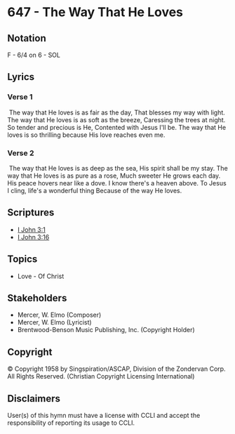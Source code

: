 # 647 - The Way That He Loves

## Notation

F - 6/4 on 6 - SOL

## Lyrics

### Verse 1

 The way that He loves is as fair as the day, That blesses my way with light. The way that He loves is as soft as the breeze, Caressing the trees at night. So tender and precious is He, Contented with Jesus I'll be. The way that He loves is so thrilling because His love reaches even me.

### Verse 2

 The way that He loves is as deep as the sea, His spirit shall be my stay. The way that He loves is as pure as a rose, Much sweeter He grows each day. His peace hovers near like a dove. I know there's a heaven above. To Jesus I cling, life's a wonderful thing Because of the way He loves.


## Scriptures

- [I John 3:1](https://www.biblegateway.com/passage/?search=I%20John%203%3A1)
- [I John 3:16](https://www.biblegateway.com/passage/?search=I%20John%203%3A16)

## Topics

- Love - Of Christ

## Stakeholders

- Mercer, W. Elmo (Composer)
- Mercer, W. Elmo (Lyricist)
- Brentwood-Benson Music Publishing, Inc. (Copyright Holder)

## Copyright

© Copyright 1958 by Singspiration/ASCAP, Division of the Zondervan Corp. All Rights Reserved.
(Christian Copyright Licensing International)

## Disclaimers

User(s) of this hymn must have a license with CCLI and accept the responsibility of reporting its usage to CCLI.

